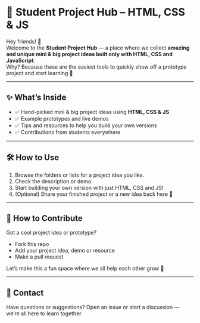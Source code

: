 # 🎨 Student Project Hub – HTML, CSS & JS

Hey friends! 👋  
Welcome to the **Student Project Hub** — a place where we collect **amazing and unique mini & big project ideas built only with HTML, CSS and JavaScript**.  
Why? Because these are the easiest tools to quickly show off a prototype project and start learning 🚀

---

## ✨ What’s Inside
- ✅ Hand-picked mini & big project ideas using **HTML, CSS & JS**
- ✅ Example prototypes and live demos
- ✅ Tips and resources to help you build your own versions
- ✅ Contributions from students everywhere

---

## 🛠 How to Use
1. Browse the folders or lists for a project idea you like.
2. Check the description or demo.
3. Start building your own version with just HTML, CSS and JS!
4. (Optional) Share your finished project or a new idea back here 🎉

---

## 🤝 How to Contribute
Got a cool project idea or prototype?
- Fork this repo
- Add your project idea, demo or resource
- Make a pull request

Let’s make this a fun space where we all help each other grow 🚀  

---

## 📩 Contact
Have questions or suggestions? Open an issue or start a discussion — we’re all here to learn together.
